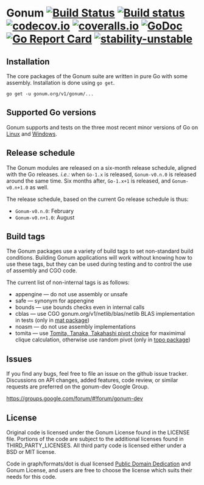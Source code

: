 # Gonum [![Build Status](https://www.travis-ci.org/gonum/gonum.svg?branch=master)](https://www.travis-ci.org/gonum/gonum/branches) [![Build status](https://ci.appveyor.com/api/projects/status/valslkp8sr50eepn/branch/master?svg=true)](https://ci.appveyor.com/project/Gonum/gonum/branch/master) [![codecov.io](https://codecov.io/gh/gonum/gonum/branch/master/graph/badge.svg)](https://codecov.io/gh/gonum/gonum) [![coveralls.io](https://coveralls.io/repos/gonum/gonum/badge.svg?branch=master&service=github)](https://coveralls.io/github/gonum/gonum?branch=master) [![GoDoc](https://godoc.org/gonum.org/v1/gonum?status.svg)](https://godoc.org/gonum.org/v1/gonum) [![Go Report Card](https://goreportcard.com/badge/github.com/gonum/gonum)](https://goreportcard.com/report/github.com/gonum/gonum) [![stability-unstable](https://img.shields.io/badge/stability-unstable-yellow.svg)](https://github.com/emersion/stability-badges#unstable)

## Installation

The core packages of the Gonum suite are written in pure Go with some assembly.
Installation is done using `go get`.
```
go get -u gonum.org/v1/gonum/...
```

## Supported Go versions

Gonum supports and tests on the three most recent minor versions of Go on [Linux](https://github.com/gonum/gonum/blob/master/.travis.yml#L6-L11) and [Windows](https://github.com/gonum/gonum/blob/master/appveyor.yml#L13-L18).

## Release schedule

The Gonum modules are released on a six-month release schedule, aligned with the Go releases.
_i.e.:_ when `Go-1.x` is released, `Gonum-v0.n.0` is released around the same time.
Six months after, `Go-1.x+1` is released, and `Gonum-v0.n+1.0` as well.

The release schedule, based on the current Go release schedule is thus:

- `Gonum-v0.n.0`: February
- `Gonum-v0.n+1.0`: August

## Build tags

The Gonum packages use a variety of build tags to set non-standard build conditions.
Building Gonum applications will work without knowing how to use these tags, but they can be used during testing and to control the use of assembly and CGO code.

The current list of non-internal tags is as follows:

- appengine — do not use assembly or unsafe
- safe — synonym for appengine
- bounds — use bounds checks even in internal calls
- cblas — use CGO gonum.org/v1/netlib/blas/netlib BLAS implementation in tests (only in [mat package](https://godoc.org/gonum.org/v1/gonum/mat))
- noasm — do not use assembly implementations
- tomita — use [Tomita, Tanaka, Takahashi pivot choice](https://doi.org/10.1016%2Fj.tcs.2006.06.015) for maximimal clique calculation, otherwise use random pivot (only in [topo package](https://godoc.org/gonum.org/v1/gonum/graph/topo))


## Issues

If you find any bugs, feel free to file an issue on the github issue tracker. Discussions on API changes, added features, code review, or similar requests are preferred on the gonum-dev Google Group.

https://groups.google.com/forum/#!forum/gonum-dev

## License

Original code is licensed under the Gonum License found in the LICENSE file. Portions of the code are subject to the additional licenses found in THIRD_PARTY_LICENSES. All third party code is licensed either under a BSD or MIT license.

Code in graph/formats/dot is dual licensed [Public Domain Dedication](https://creativecommons.org/publicdomain/zero/1.0/) and Gonum License, and users are free to choose the license which suits their needs for this code.
